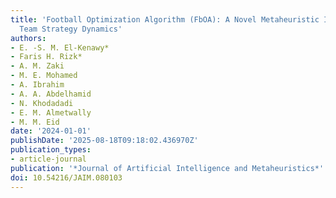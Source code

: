 ```yaml
---
title: 'Football Optimization Algorithm (FbOA): A Novel Metaheuristic Inspired by
  Team Strategy Dynamics'
authors:
- E. -S. M. El-Kenawy*
- Faris H. Rizk*
- A. M. Zaki
- M. E. Mohamed
- A. Ibrahim
- A. A. Abdelhamid
- N. Khodadadi
- E. M. Almetwally
- M. M. Eid
date: '2024-01-01'
publishDate: '2025-08-18T09:18:02.436970Z'
publication_types:
- article-journal
publication: '*Journal of Artificial Intelligence and Metaheuristics*'
doi: 10.54216/JAIM.080103
---
```

